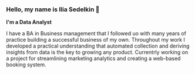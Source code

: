 ### Hello, my name is Ilia Sedelkin 👋

**I'm a Data Analyst**

I have a BA in Business management that I followed uo with many years of practice building a successful business of my own. Throughout my work I developed a practical understanding that automated collection and deriving insights from data is the key to growing any product. Currentrly working on a project for streamlining marketing analytics and creating a web-based booking system.





<!--
**iliasedelkin/iliasedelkin** is a ✨ _special_ ✨ repository because its `README.md` (this file) appears on your GitHub profile.

Here are some ideas to get you started:

- 🔭 I’m currently working on ...
- 🌱 I’m currently learning ...
- 👯 I’m looking to collaborate on ...
- 🤔 I’m looking for help with ...
- 💬 Ask me about ...
- 📫 How to reach me: ...
- 😄 Pronouns: ...
- ⚡ Fun fact: ...
-->
